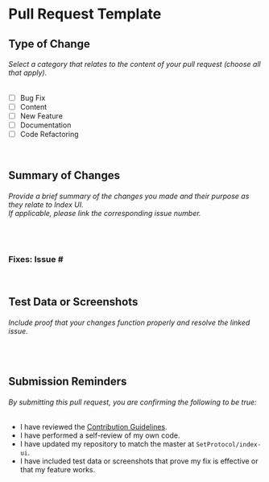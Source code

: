# **Pull Request Template**

## **Type of Change**

###### _Select a category that relates to the content of your pull request (choose all that apply)._

- [ ] Bug Fix
- [ ] Content
- [ ] New Feature
- [ ] Documentation
- [ ] Code Refactoring

&nbsp;

## **Summary of Changes**

###### _Provide a brief summary of the changes you made and their purpose as they relate to Index UI. <br/>If applicable, please link the corresponding issue number._

&nbsp;

### **Fixes: Issue #**

&nbsp;

## **Test Data or Screenshots**

###### _Include proof that your changes function properly and resolve the linked issue._

&nbsp;

## **Submission Reminders**

###### _By submitting this pull request, you are confirming the following to be true:_

- I have reviewed the [Contribution Guidelines](https://github.com/SetProtocol/index-ui/blob/master/CONTRIBUTING.md).
- I have performed a self-review of my own code.
- I have updated my repository to match the master at `SetProtocol/index-ui`.
- I have included test data or screenshots that prove my fix is effective or that my feature works.
